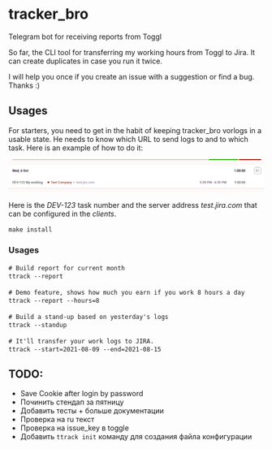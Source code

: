 # tracker_bro
Telegram bot for receiving reports from Toggl

So far, the CLI tool for transferring my working hours from Toggl to Jira. It can create duplicates in case you run it twice.

I will help you once if you create an issue with a suggestion or find a bug. Thanks :)

## Usages
For starters, you need to get in the habit of keeping tracker_bro vorlogs in a usable state. He needs to know
 which URL to send logs to and to which task. Here is an example of how to do it:

![worklog example](docs/example_worklog.png)

Here is the *DEV-123* task number and the server address *test.jira.com* that can be configured in the *clients*.

```shell
make install
```

### Usages

```shell
# Build report for current month
ttrack --report

# Demo feature, shows how much you earn if you work 8 hours a day
ttrack --report --hours=8

# Build a stand-up based on yesterday's logs
ttrack --standup

# It'll transfer your work logs to JIRA.
ttrack --start=2021-08-09 --end=2021-08-15
```


## TODO:
- Save Cookie after login by password
- Починить стендап за пятницу
- Добавить тесты + больше документации
- Проверка на ru текст
- Проверка на issue_key в toggle
- Добавить `ttrack init` команду для создания файла конфигурации
